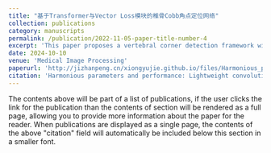 ```yaml
---
title: "基于Transformer与Vector Loss模块的椎骨Cobb角点定位网络"
collection: publications
category: manuscripts
permalink: /publication/2022-11-05-paper-title-number-4
excerpt: 'This paper proposes a vertebral corner detection framework with an embedded Transformer mechanism to calculate the Cobb angle by locating vertebral corners. It uses data augmentation, the Transformer module, and the Vector Loss module to address issues in automated vertebral Cobb angle measurement. Experiments on the MICCAI 2019 Open Spine Challenge dataset show that the method has high accuracy and robustness, with a SMAPE of 9.01, an improvement of 1.80 compared to the latest methods, and can assist in clinical treatment decision making, while also pointing out the need to reduce the model's depth and complexity in the future.'
date: 2024-10-10
venue: 'Medical Image Processing'
paperurl: 'http://jizhanpeng.cn/xiongyujie.github.io/files/Harmonious_parameters_and_performance_Lightweight_convolutional_stage_and_local_feature_weighted_fusion_MLP_for_medical_image_segmentation.pdf'
citation: 'Harmonious parameters and performance: Lightweight convolutional stage and local feature weighted fusion MLP for medical image segmentation, Y.-X. Chen, Y.-J. Xiong*, X.-H. Qiu and C.-M. Xia*, Biomedical Signal Processing and Control, 2024, 98: 106726'
---
```


The contents above will be part of a list of publications, if the user clicks the link for the publication than the contents of section will be rendered as a full page, allowing you to provide more information about the paper for the reader. When publications are displayed as a single page, the contents of the above "citation" field will automatically be included below this section in a smaller font.
